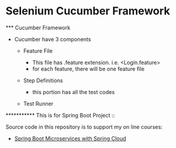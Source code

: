 # Selenium Cucumber Framework

*** Cucumber Framework
* Cucumber have 3 components
  - Feature File
    - This file has .feature extension. i.e. <Login.feature>
    - for each feature, there will be one feature file

  - Step Definitions
    - this portion has all the test codes
  - Test Runner

































*********** This is for Spring Boot Project ::

Source code in this repository is to support my on line courses:
* [Spring Boot Microservices with Spring Cloud](https://www.udemy.com/spring-boot-microservices-with-spring-cloud-beginner-to-guru/?couponCode=GIT_HUB2)
